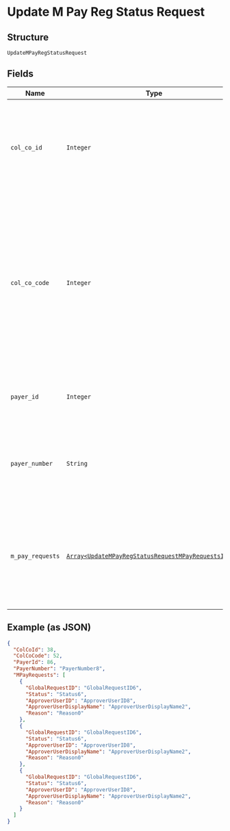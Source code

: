 
# Update M Pay Reg Status Request

## Structure

`UpdateMPayRegStatusRequest`

## Fields

| Name | Type | Tags | Description |
|  --- | --- | --- | --- |
| `col_co_id` | `Integer` | Optional | Collecting Company Id  of the selected payer.<br>Optional if ColCoCode is passed else Mandatory.<br>Example:<br>1-Philippines<br>5-UK |
| `col_co_code` | `Integer` | Optional | Collecting Company Code (Shell Code) of the selected payer.<br>Mandatory for serviced OUs such as Romania, Latvia, Lithuania, Estonia, Ukraine etc. It is optional for other countries if ColCoID is provided.<br>Example:<br>86-Philippines<br>5-UK |
| `payer_id` | `Integer` | Optional | Payer Id  of the selected payer.<br>Optional if PayerNumber is passed else Mandatory |
| `payer_number` | `String` | Optional | Payer Number (Ex: GB000000123) of the selected payer.<br>Optional if PayerId is passed else Mandatory |
| `m_pay_requests` | [`Array<UpdateMPayRegStatusRequestMPayRequestsItems>`](../../doc/models/update-m-pay-reg-status-request-m-pay-requests-items.md) | Optional | List of MPay Request to be updated for Fleet Manager approval status.<br>Mandatory<br>Maximum number of requests that can be submitted are 50 |

## Example (as JSON)

```json
{
  "ColCoId": 38,
  "ColCoCode": 52,
  "PayerId": 86,
  "PayerNumber": "PayerNumber8",
  "MPayRequests": [
    {
      "GlobalRequestID": "GlobalRequestID6",
      "Status": "Status6",
      "ApproverUserID": "ApproverUserID8",
      "ApproverUserDisplayName": "ApproverUserDisplayName2",
      "Reason": "Reason0"
    },
    {
      "GlobalRequestID": "GlobalRequestID6",
      "Status": "Status6",
      "ApproverUserID": "ApproverUserID8",
      "ApproverUserDisplayName": "ApproverUserDisplayName2",
      "Reason": "Reason0"
    },
    {
      "GlobalRequestID": "GlobalRequestID6",
      "Status": "Status6",
      "ApproverUserID": "ApproverUserID8",
      "ApproverUserDisplayName": "ApproverUserDisplayName2",
      "Reason": "Reason0"
    }
  ]
}
```

